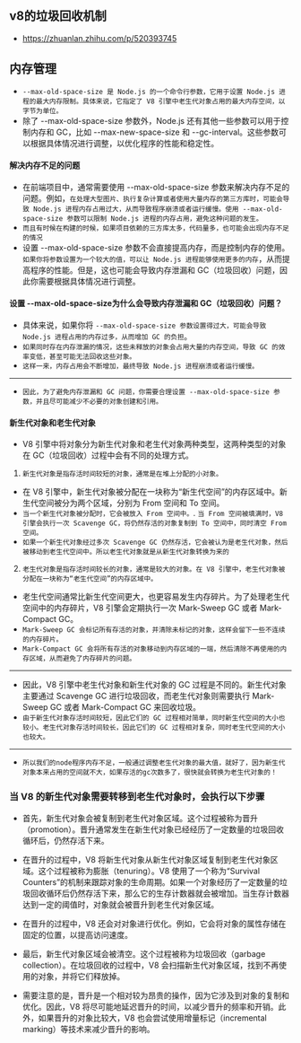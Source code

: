 ## v8的垃圾回收机制
* https://zhuanlan.zhihu.com/p/520393745

## 内存管理
* `--max-old-space-size 是 Node.js 的一个命令行参数，它用于设置 Node.js 进程的最大内存限制。具体来说，它指定了 V8 引擎中老生代对象占用的最大内存空间，以字节为单位。`
* 除了 --max-old-space-size 参数外，Node.js 还有其他一些参数可以用于控制内存和 GC，比如 --max-new-space-size 和 --gc-interval。这些参数可以根据具体情况进行调整，以优化程序的性能和稳定性。

#### 解决内存不足的问题
* 在前端项目中，通常需要使用 --max-old-space-size 参数来解决内存不足的问题。例如，`在处理大型图片、执行复杂计算或者使用大量内存的第三方库时，可能会导致 Node.js 进程内存占用过大，从而导致程序崩溃或者运行缓慢。使用 --max-old-space-size 参数可以限制 Node.js 进程的内存占用，避免这种问题的发生。`
* `而且有时候在构建的时候，如果项目依赖的三方库太多，代码量多，也可能会出现内存不足的情况`
* 设置 --max-old-space-size 参数不会直接提高内存，而是控制内存的使用。`如果你将参数设置为一个较大的值，可以让 Node.js 进程能够使用更多的内存`，从而提高程序的性能。但是，这也可能会导致内存泄漏和 GC（垃圾回收）问题，因此你需要根据具体情况进行调整。

#### 设置 --max-old-space-size为什么会导致内存泄漏和 GC（垃圾回收）问题？
* 具体来说，如果你将 `--max-old-space-size 参数设置得过大，可能会导致 Node.js 进程占用的内存过多，从而增加 GC 的负担`。
* `如果同时存在内存泄漏的情况，这些未释放的对象会占用大量的内存空间，导致 GC 的效率变低，甚至可能无法回收这些对象。`
* `这样一来，内存占用会不断增加，最终导致 Node.js 进程崩溃或者运行缓慢。`
---
* `因此，为了避免内存泄漏和 GC 问题，你需要合理设置 --max-old-space-size 参数，并且尽可能减少不必要的对象创建和引用。`

#### 新生代对象和老生代对象
* V8 引擎中将对象分为新生代对象和老生代对象两种类型，这两种类型的对象在 GC（垃圾回收）过程中会有不同的处理方式。
1. `新生代对象是指存活时间较短的对象，通常是在堆上分配的小对象。`
* 在 V8 引擎中，新生代对象被分配在一块称为“新生代空间”的内存区域中。新生代空间被分为两个区域，分别为 From 空间和 To 空间。
* `当一个新生代对象被分配时，它会被放入 From 空间中。`. `当 From 空间被填满时，V8 引擎会执行一次 Scavenge GC，将仍然存活的对象复制到 To 空间中，同时清空 From 空间。`
* `如果一个新生代对象经过多次 Scavenge GC 仍然存活，它会被认为是老生代对象，然后被移动到老生代空间中。所以老生代对象就是从新生代对象转换为来的`
2. `老生代对象是指存活时间较长的对象，通常是较大的对象。在 V8 引擎中，老生代对象被分配在一块称为“老生代空间”的内存区域中。`
* 老生代空间通常比新生代空间更大，也更容易发生内存碎片。为了处理老生代空间中的内存碎片，V8 引擎会定期执行一次 Mark-Sweep GC 或者 Mark-Compact GC。
* `Mark-Sweep GC 会标记所有存活的对象，并清除未标记的对象，这样会留下一些不连续的内存碎片。`
* `Mark-Compact GC 会将所有存活的对象移动到内存区域的一端，然后清除不再使用的内存区域，从而避免了内存碎片的问题。`
---
* 因此，V8 引擎中老生代对象和新生代对象的 GC 过程是不同的。新生代对象主要通过 Scavenge GC 进行垃圾回收，而老生代对象则需要执行 Mark-Sweep GC 或者 Mark-Compact GC 来回收垃圾。
* `由于新生代对象存活时间较短，因此它们的 GC 过程相对简单，同时新生代空间的大小也较小。老生代对象存活时间较长，因此它们的 GC 过程相对复杂，同时老生代空间的大小也较大。`
---
* `所以我们的node程序内存不足，一般通过调整老生代对象的最大值，就好了，因为新生代对象本来占用的空间就不大，如果存活的gc次数多了，很快就会转换为老生代对象的！`

### 当 V8 的新生代对象需要转移到老生代对象时，会执行以下步骤
* 首先，新生代对象会被复制到老生代对象区域。这个过程被称为晋升（promotion）。晋升通常发生在新生代对象已经经历了一定数量的垃圾回收循环后，仍然存活下来。
* 在晋升的过程中，V8 将新生代对象从新生代对象区域复制到老生代对象区域。这个过程被称为膨胀（tenuring）。V8 使用了一个称为“Survival Counters”的机制来跟踪对象的生命周期。如果一个对象经历了一定数量的垃圾回收循环后仍然存活下来，那么它的生存计数器就会被增加。当生存计数器达到一定的阈值时，对象就会被晋升到老生代对象区域。
* 在晋升的过程中，V8 还会对对象进行优化。例如，它会将对象的属性存储在固定的位置，以提高访问速度。
* 最后，新生代对象区域会被清空。这个过程被称为垃圾回收（garbage collection）。在垃圾回收的过程中，V8 会扫描新生代对象区域，找到不再使用的对象，并将它们释放掉。

* 需要注意的是，晋升是一个相对较为昂贵的操作，因为它涉及到对象的复制和优化。因此，V8 将尽可能地延迟晋升的时间，以减少晋升的频率和开销。此外，如果晋升的对象比较大，V8 也会尝试使用增量标记（incremental marking）等技术来减少晋升的影响。

